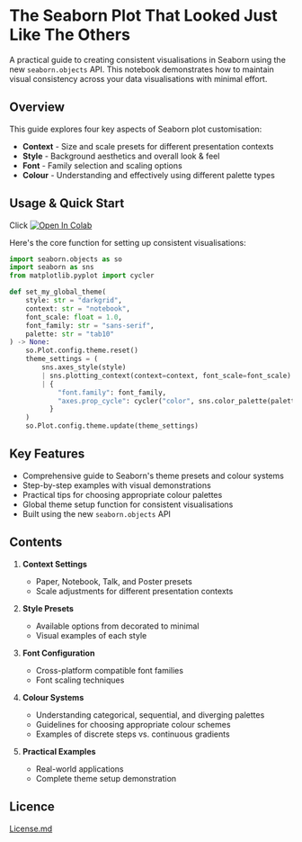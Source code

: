 # The Seaborn Plot That Looked Just Like The Others

A practical guide to creating consistent visualisations in Seaborn using the new `seaborn.objects` API. This notebook demonstrates how to maintain visual consistency across your data visualisations with minimal effort.

## Overview

This guide explores four key aspects of Seaborn plot customisation:
- **Context** - Size and scale presets for different presentation contexts
- **Style** - Background aesthetics and overall look & feel
- **Font** - Family selection and scaling options
- **Colour** - Understanding and effectively using different palette types

## Usage & Quick Start

Click <a href="https://colab.research.google.com/github/michellepace/seaborn-plot-consistency-guide/blob/main/Seaborn_Consistency_Guide.ipynb" target="_blank"><img src="https://colab.research.google.com/assets/colab-badge.svg" alt="Open In Colab"></a>

Here's the core function for setting up consistent visualisations:

```python
import seaborn.objects as so
import seaborn as sns
from matplotlib.pyplot import cycler

def set_my_global_theme(
    style: str = "darkgrid",
    context: str = "notebook",
    font_scale: float = 1.0,
    font_family: str = "sans-serif",
    palette: str = "tab10"
) -> None:
    so.Plot.config.theme.reset()
    theme_settings = (
        sns.axes_style(style)
        | sns.plotting_context(context=context, font_scale=font_scale)
        | {
            "font.family": font_family,
            "axes.prop_cycle": cycler("color", sns.color_palette(palette))
          }
    )
    so.Plot.config.theme.update(theme_settings)
```

## Key Features

- Comprehensive guide to Seaborn's theme presets and colour systems
- Step-by-step examples with visual demonstrations
- Practical tips for choosing appropriate colour palettes
- Global theme setup function for consistent visualisations
- Built using the new `seaborn.objects` API

## Contents

1. **Context Settings**
   - Paper, Notebook, Talk, and Poster presets
   - Scale adjustments for different presentation contexts

2. **Style Presets**
   - Available options from decorated to minimal
   - Visual examples of each style

3. **Font Configuration**
   - Cross-platform compatible font families
   - Font scaling techniques

4. **Colour Systems**
   - Understanding categorical, sequential, and diverging palettes
   - Guidelines for choosing appropriate colour schemes
   - Examples of discrete steps vs. continuous gradients

5. **Practical Examples**
   - Real-world applications
   - Complete theme setup demonstration

## Licence

[License.md](License.md)
